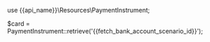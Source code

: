 use {{api_name}}\Resources\PaymentInstrument;

$card = PaymentInstrument::retrieve('{{fetch_bank_account_scenario_id}}');
